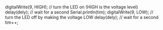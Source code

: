 digitalWrite(9, HIGH);   // turn the LED on (HIGH is the voltage level) 
delay(dely);                       // wait for a second 
Serial.println(tim); 
digitalWrite(9, LOW);    // turn the LED off by making the voltage LOW 
delay(dely);                       // wait for a second tim++;
